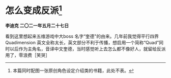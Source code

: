 # 怎么变成反派[^1]
**李迪克	二〇二一年五月二十七日**

看到这里想起来五维游戏中大boss 名字“奎德"的由来。几年前我觉得平行四界 Quadimension 英文全称太长，英文部分不利于传播，想启用一个简称“Quad”同时以后作为主角名，音译中文奎德，当时感觉听上去怎么都不像好人，就留给反派用了，零浪费［笑哭］

[^1]: 本篇同时配图一张原创角色设定介绍类的书籍，此处不表。
